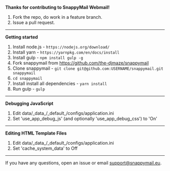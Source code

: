 **Thanks for contributing to SnappyMail Webmail!**

1. Fork the repo, do work in a feature branch.
2. Issue a pull request.

---

**Getting started**

1. Install node.js - `https://nodejs.org/download/`
2. Install yarn - `https://yarnpkg.com/en/docs/install`
3. Install gulp - `npm install gulp -g`
4. Fork snappymail from https://github.com/the-djmaze/snappymail
5. Clone snappymail - `git clone git@github.com:USERNAME/snappymail.git snappymail`
6. `cd snappymail`
7. Install install all dependencies - `yarn install`
8. Run gulp - `gulp`

---

**Debugging JavaScript**

1. Edit data/\_data_/\_default_/configs/application.ini
2. Set 'use_app_debug_js' (and optionally 'use_app_debug_css') to 'On'

---

**Editing HTML Template Files**

1. Edit data/\_data_/\_default_/configs/application.ini
2. Set 'cache_system_data' to Off

---

If you have any questions, open an issue or email support@snappymail.eu.
